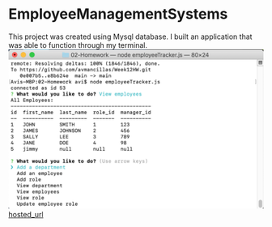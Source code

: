 # EmployeeManagementSystems
This project was created using Mysql database. I built an application that was able to function through my terminal.
![screenshot 1](Assets/Screenshot1.png)
[hosted_url](https://github.com/avmancillas/Week12HW)
